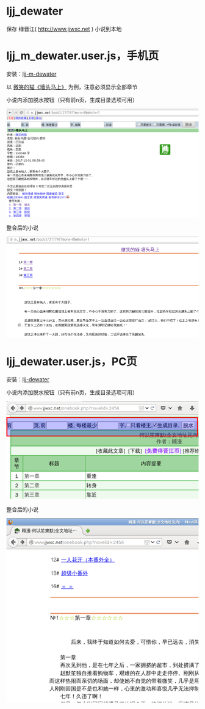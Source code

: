 ljj_dewater
===================

保存 绿晋江( http://www.jjwxc.net ) 小说到本地

# ljj_m_dewater.user.js，手机页

安装：[ljj-m-dewater](https://greasyfork.org/zh-CN/scripts/36109-ljj-m-dewater)

以 [微笑的猫《墙头马上》](https://m.jjwxc.net/book2/217747?more=0&whole=1) 为例，注意必须显示全部章节

小说内添加脱水按钮（只有前n页，生成目录选项可用）

![form](dewater_m_form.png)

整合后的小说

![thread](dewater_m_thread.png)

# ljj_dewater.user.js，PC页

安装：[ljj-dewater](https://greasyfork.org/zh-CN/scripts/4076-ljj-dewater)

小说内添加脱水按钮（只有前n页，生成目录选项可用）

![form](dewater_form.png)

整合后的小说

![thread](dewater_thread.png)

